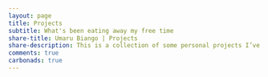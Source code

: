 ```yaml
---
layout: page
title: Projects
subtitle: What's been eating away my free time
share-title: Umaru Biango | Projects
share-description: This is a collection of some personal projects I’ve worked on, including some side gigs.
comments: true
carbonads: true
---
```

